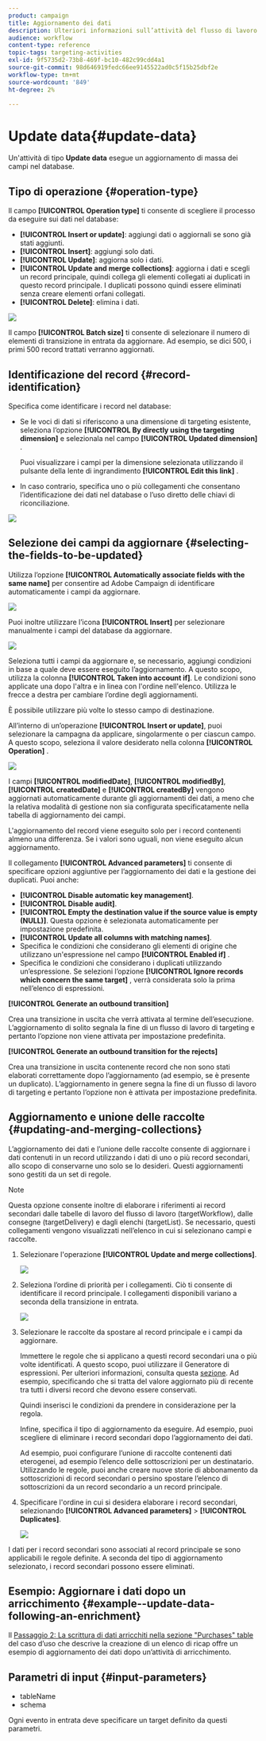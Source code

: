 ```yaml
---
product: campaign
title: Aggiornamento dei dati
description: Ulteriori informazioni sull’attività del flusso di lavoro Update data
audience: workflow
content-type: reference
topic-tags: targeting-activities
exl-id: 9f5735d2-73b8-469f-bc10-482c99cdd4a1
source-git-commit: 98d646919fedc66ee9145522ad0c5f15b25dbf2e
workflow-type: tm+mt
source-wordcount: '849'
ht-degree: 2%

---
```


# Update data{#update-data}

Un&#39;attività di tipo **Update data** esegue un aggiornamento di massa dei campi nel database.

## Tipo di operazione {#operation-type}

Il campo **[!UICONTROL Operation type]** ti consente di scegliere il processo da eseguire sui dati nel database:

* **[!UICONTROL Insert or update]**: aggiungi dati o aggiornali se sono già stati aggiunti.
* **[!UICONTROL Insert]**: aggiungi solo dati.
* **[!UICONTROL Update]**: aggiorna solo i dati.
* **[!UICONTROL Update and merge collections]**: aggiorna i dati e scegli un record principale, quindi collega gli elementi collegati ai duplicati in questo record principale. I duplicati possono quindi essere eliminati senza creare elementi orfani collegati.
* **[!UICONTROL Delete]**: elimina i dati.

![](assets/s_advuser_update_data_1.png)

Il campo **[!UICONTROL Batch size]** ti consente di selezionare il numero di elementi di transizione in entrata da aggiornare. Ad esempio, se dici 500, i primi 500 record trattati verranno aggiornati.

## Identificazione del record {#record-identification}

Specifica come identificare i record nel database:

* Se le voci di dati si riferiscono a una dimensione di targeting esistente, seleziona l’opzione **[!UICONTROL By directly using the targeting dimension]** e selezionala nel campo **[!UICONTROL Updated dimension]** .

   Puoi visualizzare i campi per la dimensione selezionata utilizzando il pulsante della lente di ingrandimento **[!UICONTROL Edit this link]** .

* In caso contrario, specifica uno o più collegamenti che consentano l’identificazione dei dati nel database o l’uso diretto delle chiavi di riconciliazione.

![](assets/s_advuser_update_data_2.png)

## Selezione dei campi da aggiornare {#selecting-the-fields-to-be-updated}

Utilizza l’opzione **[!UICONTROL Automatically associate fields with the same name]** per consentire ad Adobe Campaign di identificare automaticamente i campi da aggiornare.

![](assets/s_advuser_update_data_3b.png)

Puoi inoltre utilizzare l’icona **[!UICONTROL Insert]** per selezionare manualmente i campi del database da aggiornare.

![](assets/s_advuser_update_data_3.png)

Seleziona tutti i campi da aggiornare e, se necessario, aggiungi condizioni in base a quale deve essere eseguito l’aggiornamento. A questo scopo, utilizza la colonna **[!UICONTROL Taken into account if]**. Le condizioni sono applicate una dopo l&#39;altra e in linea con l&#39;ordine nell&#39;elenco. Utilizza le frecce a destra per cambiare l’ordine degli aggiornamenti.

È possibile utilizzare più volte lo stesso campo di destinazione.

All’interno di un’operazione **[!UICONTROL Insert or update]**, puoi selezionare la campagna da applicare, singolarmente o per ciascun campo. A questo scopo, seleziona il valore desiderato nella colonna **[!UICONTROL Operation]** .

![](assets/s_advuser_update_data_5.png)

I campi **[!UICONTROL modifiedDate]**, **[!UICONTROL modifiedBy]**, **[!UICONTROL createdDate]** e **[!UICONTROL createdBy]** vengono aggiornati automaticamente durante gli aggiornamenti dei dati, a meno che la relativa modalità di gestione non sia configurata specificatamente nella tabella di aggiornamento dei campi.

L&#39;aggiornamento del record viene eseguito solo per i record contenenti almeno una differenza. Se i valori sono uguali, non viene eseguito alcun aggiornamento.

Il collegamento **[!UICONTROL Advanced parameters]** ti consente di specificare opzioni aggiuntive per l’aggiornamento dei dati e la gestione dei duplicati. Puoi anche:

* **[!UICONTROL Disable automatic key management]**.
* **[!UICONTROL Disable audit]**.
* **[!UICONTROL Empty the destination value if the source value is empty (NULL)]**. Questa opzione è selezionata automaticamente per impostazione predefinita.
* **[!UICONTROL Update all columns with matching names]**.
* Specifica le condizioni che considerano gli elementi di origine che utilizzano un&#39;espressione nel campo **[!UICONTROL Enabled if]** .
* Specifica le condizioni che considerano i duplicati utilizzando un’espressione. Se selezioni l’opzione **[!UICONTROL Ignore records which concern the same target]** , verrà considerata solo la prima nell’elenco di espressioni.

**[!UICONTROL Generate an outbound transition]**

Crea una transizione in uscita che verrà attivata al termine dell’esecuzione. L’aggiornamento di solito segnala la fine di un flusso di lavoro di targeting e pertanto l’opzione non viene attivata per impostazione predefinita.

**[!UICONTROL Generate an outbound transition for the rejects]**

Crea una transizione in uscita contenente record che non sono stati elaborati correttamente dopo l’aggiornamento (ad esempio, se è presente un duplicato). L’aggiornamento in genere segna la fine di un flusso di lavoro di targeting e pertanto l’opzione non è attivata per impostazione predefinita.

## Aggiornamento e unione delle raccolte {#updating-and-merging-collections}

L’aggiornamento dei dati e l’unione delle raccolte consente di aggiornare i dati contenuti in un record utilizzando i dati di uno o più record secondari, allo scopo di conservarne uno solo se lo desideri. Questi aggiornamenti sono gestiti da un set di regole.

>[!NOTE]
>
>Questa opzione consente inoltre di elaborare i riferimenti ai record secondari dalle tabelle di lavoro del flusso di lavoro (targetWorkflow), dalle consegne (targetDelivery) e dagli elenchi (targetList). Se necessario, questi collegamenti vengono visualizzati nell’elenco in cui si selezionano campi e raccolte.

1. Selezionare l&#39;operazione **[!UICONTROL Update and merge collections]**.

   ![](assets/update_and_merge_collections1.png)

1. Seleziona l’ordine di priorità per i collegamenti. Ciò ti consente di identificare il record principale. I collegamenti disponibili variano a seconda della transizione in entrata.

   ![](assets/update_and_merge_collections2.png)

1. Selezionare le raccolte da spostare al record principale e i campi da aggiornare.

   Immettere le regole che si applicano a questi record secondari una o più volte identificati. A questo scopo, puoi utilizzare il Generatore di espressioni. Per ulteriori informazioni, consulta questa [sezione](../../platform/using/defining-filter-conditions.md#building-expressions). Ad esempio, specificando che si tratta del valore aggiornato più di recente tra tutti i diversi record che devono essere conservati.

   Quindi inserisci le condizioni da prendere in considerazione per la regola.

   Infine, specifica il tipo di aggiornamento da eseguire. Ad esempio, puoi scegliere di eliminare i record secondari dopo l’aggiornamento dei dati.

   Ad esempio, puoi configurare l’unione di raccolte contenenti dati eterogenei, ad esempio l’elenco delle sottoscrizioni per un destinatario. Utilizzando le regole, puoi anche creare nuove storie di abbonamento da sottoscrizioni di record secondari o persino spostare l’elenco di sottoscrizioni da un record secondario a un record principale.

1. Specificare l&#39;ordine in cui si desidera elaborare i record secondari, selezionando **[!UICONTROL Advanced parameters]** > **[!UICONTROL Duplicates]**.

   ![](assets/update_and_merge_collections3.png)

I dati per i record secondari sono associati al record principale se sono applicabili le regole definite. A seconda del tipo di aggiornamento selezionato, i record secondari possono essere eliminati.

## Esempio: Aggiornare i dati dopo un arricchimento {#example--update-data-following-an-enrichment}

Il [Passaggio 2: La scrittura di dati arricchiti nella sezione &quot;Purchases&quot; table](../../workflow/using/creating-a-summary-list.md#step-2--writing-enriched-data-to-the--purchases--table) del caso d’uso che descrive la creazione di un elenco di ricap offre un esempio di aggiornamento dei dati dopo un’attività di arricchimento.

## Parametri di input {#input-parameters}

* tableName
* schema

Ogni evento in entrata deve specificare un target definito da questi parametri.
